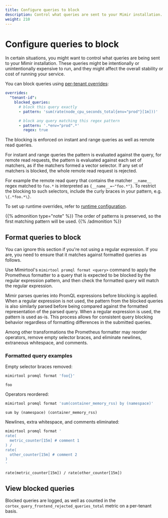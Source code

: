 ```yaml
---
title: Configure queries to block
description: Control what queries are sent to your Mimir installation.
weight: 210
---
```


# Configure queries to block

In certain situations, you might want to control what queries are being sent to your Mimir installation. These queries
might be intentionally or unintentionally expensive to run, and they might affect the overall stability or cost of running
your service.

You can block queries using [per-tenant overrides](../about-runtime-configuration/):

```yaml
overrides:
  "tenant-id":
    blocked_queries:
      # block this query exactly
      - pattern: 'sum(rate(node_cpu_seconds_total{env="prod"}[1m]))'

      # block any query matching this regex pattern
      - pattern: '.*env="prod".*'
        regex: true
```

The blocking is enforced on instant and range queries as well as remote read queries.

For instant and range queries the pattern is evaluated against the query, for remote read requests, the pattern is evaluated against each set of matchers, as if the matchers formed a vector selector. If any set of matchers is blocked, the whole remote read request is rejected.

For example the remote read query that contains the matcher `__name__` regex matched to `foo.*` is interpreted as `{__name__=~"foo.*"}`. To restrict the blocking to such selectors, include the curly braces in your pattern, e.g. `\{.*foo.*\}`.

To set up runtime overrides, refer to [runtime configuration](../about-runtime-configuration/).

{{% admonition type="note" %}}
The order of patterns is preserved, so the first matching pattern will be used.
{{% /admonition %}}

## Format queries to block

You can ignore this section if you're not using a regular expression. If you are, you need to ensure that it matches against formatted queries as follows.

Use Mimirtool's `mimirtool promql format <query>` command to apply the Prometheus formatter to a query that is expected to be blocked by the regular expression pattern, and then check the formatted query will match the regular expression.

Mimir parses queries into PromQL expressions before blocking is applied. When a regular expression is not used, the pattern from the blocked queries is also similarly parsed before being compared against the formatted representation of the parsed query. When a regular expression is used, the pattern is used as-is. This process allows for consistent query blocking behavior regardless of formatting differences in the submitted queries.

Among other transformations the Prometheus formatter may reorder operators, remove empty selector braces, and eliminate newlines, extraneous whitespace, and comments.

### Formatted query examples

Empty selector braces removed:

```bash
mimirtool promql format 'foo{}'
```

```console
foo
```

Operators reordered:

```bash
mimirtool promql format 'sum(container_memory_rss) by (namespace)'
```

```console
sum by (namespace) (container_memory_rss)
```

Newlines, extra whitespace, and comments eliminated:

```bash
mimirtool promql format '
rate(
  metric_counter[15m] # comment 1
) /
rate(
  other_counter[15m] # comment 2
)
'
```

```console
rate(metric_counter[15m]) / rate(other_counter[15m])
```

## View blocked queries

Blocked queries are logged, as well as counted in the `cortex_query_frontend_rejected_queries_total` metric on a per-tenant basis.
